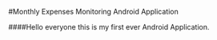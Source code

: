 #Monthly Expenses Monitoring Android Application

####Hello everyone this is my first ever Android Application.